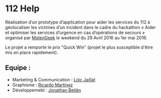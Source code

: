 # 112 Help

Réalisation d’un prototype d’application pour aider les services du 112 à géolocaliser les victimes d’un incident dans le cadre du hackathon « Aider et optimiser les services d’urgence en cas d’opérations de secours » organisé par [MolenGeek](http://molengeek.com/) le weekend du 29 Avril 2016 au 1er mai 2016.

Le projet a remporté le prix "Quick Win" (projet le plus susceptible d'être mis en place rapidement).

## Equipe :

* Marketing & Communication : [Loïc Jaillat](https://twitter.com/LoicJaillat)
* Graphisme : [Ricardo Martinez](https://twitter.com/ItsRiikc)
* Développemebt : [Jonathan Beliën](https://github.com/jbelien)
